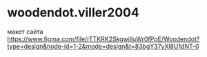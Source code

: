 # woodendot.viller2004
макет сайта https://www.figma.com/file/rTTKRK2SkgwjlluWr0fPpE/Woodendot?type=design&node-id=1-2&mode=design&t=83bgY37yXl8U1dNT-0
